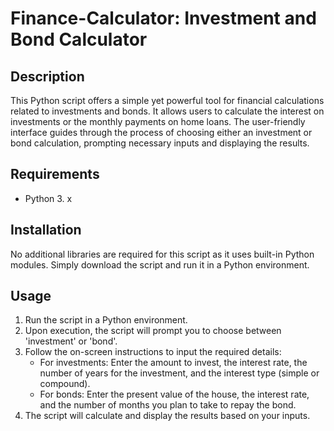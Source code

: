 # Finance-Calculator: Investment and Bond Calculator

## Description
This Python script offers a simple yet powerful tool for financial calculations related to investments and bonds. It allows users to calculate the interest on investments or the monthly payments on home loans. The user-friendly interface guides through the process of choosing either an investment or bond calculation, prompting necessary inputs and displaying the results.

## Requirements
- Python 3. x

## Installation
No additional libraries are required for this script as it uses built-in Python modules. Simply download the script and run it in a Python environment.

## Usage
1. Run the script in a Python environment.
2. Upon execution, the script will prompt you to choose between 'investment' or 'bond'.
3. Follow the on-screen instructions to input the required details:
   - For investments: Enter the amount to invest, the interest rate, the number of years for the investment, and the interest type (simple or compound).
   - For bonds: Enter the present value of the house, the interest rate, and the number of months you plan to take to repay the bond.
4. The script will calculate and display the results based on your inputs.

